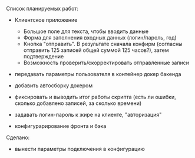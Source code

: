 Список планируемых работ:
- Клиентское приложение
  - Большое поле для текста, чтобы вводить данные
  - Форма для заполнения входных данных (логин/пароль, год)
  - Кнопка "отправить". В результате сначала конфирм (согласны отправить 125 записей общей суммой 125 часов?), затем подтверждение
  - Возможность проверить/скорректировать отправленные записи

- передавать параметры пользователя в контейнер докер бакенда
- добавить автосборку докером
- фиксировать и выводить итог работы скрипта (есть ли ошибки, сколько добавлено записей, за сколько времени)
- задавать логин-пароль к жире на клиенте, "авторизация"
- конфигурарирование фронта и бэка

Сделано:
- вынести параметры подключения в конфигурацию